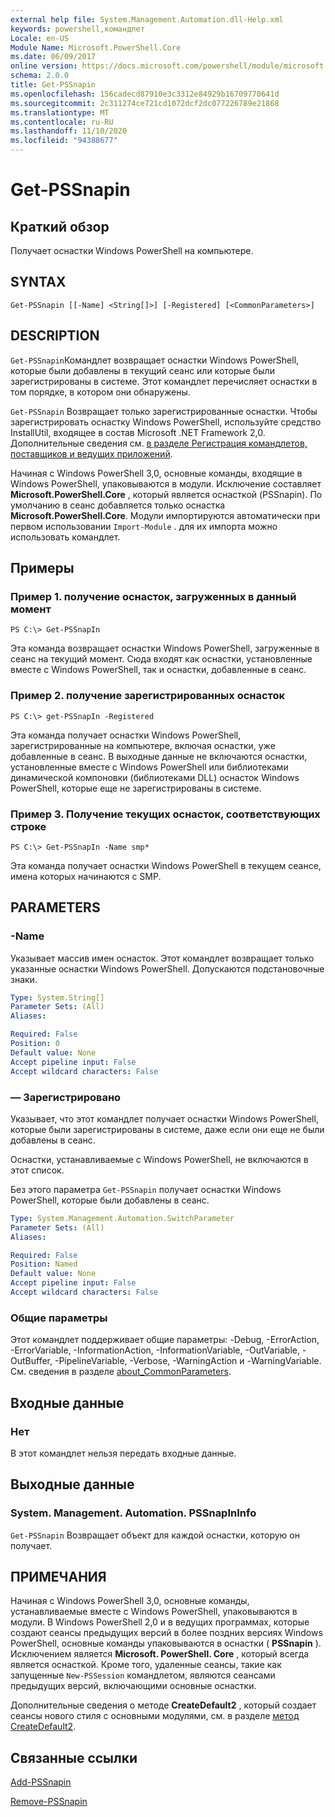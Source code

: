 ```yaml
---
external help file: System.Management.Automation.dll-Help.xml
keywords: powershell,командлет
Locale: en-US
Module Name: Microsoft.PowerShell.Core
ms.date: 06/09/2017
online version: https://docs.microsoft.com/powershell/module/microsoft.powershell.core/get-pssnapin?view=powershell-5.1&WT.mc_id=ps-gethelp
schema: 2.0.0
title: Get-PSSnapin
ms.openlocfilehash: 156cadecd87910e3c3312e84929b16709770641d
ms.sourcegitcommit: 2c311274ce721cd1072dcf2dc077226789e21868
ms.translationtype: MT
ms.contentlocale: ru-RU
ms.lasthandoff: 11/10/2020
ms.locfileid: "94388677"
---
```

# Get-PSSnapin

## Краткий обзор
Получает оснастки Windows PowerShell на компьютере.

## SYNTAX

```
Get-PSSnapin [[-Name] <String[]>] [-Registered] [<CommonParameters>]
```

## DESCRIPTION

`Get-PSSnapin`Командлет возвращает оснастки Windows PowerShell, которые были добавлены в текущий сеанс или которые были зарегистрированы в системе. Этот командлет перечисляет оснастки в том порядке, в котором они обнаружены.

`Get-PSSnapin` Возвращает только зарегистрированные оснастки. Чтобы зарегистрировать оснастку Windows PowerShell, используйте средство InstallUtil, входящее в состав Microsoft .NET Framework 2,0. Дополнительные сведения см. [в разделе Регистрация командлетов, поставщиков и ведущих приложений](/previous-versions//ms714644(v=vs.85)).

Начиная с Windows PowerShell 3,0, основные команды, входящие в Windows PowerShell, упаковываются в модули. Исключение составляет **Microsoft.PowerShell.Core** , который является оснасткой (PSSnapin).
По умолчанию в сеанс добавляется только оснастка **Microsoft.PowerShell.Core**. Модули импортируются автоматически при первом использовании `Import-Module` . для их импорта можно использовать командлет.

## Примеры

### Пример 1. получение оснасток, загруженных в данный момент

```
PS C:\> Get-PSSnapIn
```

Эта команда возвращает оснастки Windows PowerShell, загруженные в сеанс на текущий момент. Сюда входят как оснастки, установленные вместе с Windows PowerShell, так и оснастки, добавленные в сеанс.

### Пример 2. получение зарегистрированных оснасток

```
PS C:\> get-PSSnapIn -Registered
```

Эта команда получает оснастки Windows PowerShell, зарегистрированные на компьютере, включая оснастки, уже добавленные в сеанс. В выходные данные не включаются оснастки, установленные вместе с Windows PowerShell или библиотеками динамической компоновки (библиотеками DLL) оснасток Windows PowerShell, которые еще не зарегистрированы в системе.

### Пример 3. Получение текущих оснасток, соответствующих строке

```
PS C:\> Get-PSSnapIn -Name smp*
```

Эта команда получает оснастки Windows PowerShell в текущем сеансе, имена которых начинаются с SMP.

## PARAMETERS

### -Name

Указывает массив имен оснасток. Этот командлет возвращает только указанные оснастки Windows PowerShell. Допускаются подстановочные знаки.

```yaml
Type: System.String[]
Parameter Sets: (All)
Aliases:

Required: False
Position: 0
Default value: None
Accept pipeline input: False
Accept wildcard characters: False
```

### — Зарегистрировано

Указывает, что этот командлет получает оснастки Windows PowerShell, которые были зарегистрированы в системе, даже если они еще не были добавлены в сеанс.

Оснастки, устанавливаемые с Windows PowerShell, не включаются в этот список.

Без этого параметра `Get-PSSnapin` получает оснастки Windows PowerShell, которые были добавлены в сеанс.

```yaml
Type: System.Management.Automation.SwitchParameter
Parameter Sets: (All)
Aliases:

Required: False
Position: Named
Default value: None
Accept pipeline input: False
Accept wildcard characters: False
```

### Общие параметры

Этот командлет поддерживает общие параметры: -Debug, -ErrorAction, -ErrorVariable, -InformationAction, -InformationVariable, -OutVariable, -OutBuffer, -PipelineVariable, -Verbose, -WarningAction и -WarningVariable. См. сведения в разделе [about_CommonParameters](https://go.microsoft.com/fwlink/?LinkID=113216).

## Входные данные

### Нет
В этот командлет нельзя передать входные данные.

## Выходные данные

### System. Management. Automation. PSSnapInInfo

`Get-PSSnapin` Возвращает объект для каждой оснастки, которую он получает.

## ПРИМЕЧАНИЯ

Начиная с Windows PowerShell 3,0, основные команды, устанавливаемые вместе с Windows PowerShell, упаковываются в модули. В Windows PowerShell 2,0 и в ведущих программах, которые создают сеансы предыдущих версий в более поздних версиях Windows PowerShell, основные команды упаковываются в оснастки ( **PSSnapin** ). Исключением является **Microsoft. PowerShell. Core** , который всегда является оснасткой. Кроме того, удаленные сеансы, такие как запущенные `New-PSSession` командлетом, являются сеансами предыдущих версий, включающими основные оснастки.

 Дополнительные сведения о методе **CreateDefault2** , который создает сеансы нового стиля с основными модулями, см. в разделе [метод CreateDefault2](/dotnet/api/system.management.automation.runspaces.initialsessionstate.createdefault2#System_Management_Automation_Runspaces_InitialSessionState_CreateDefault2).

## Связанные ссылки

[Add-PSSnapin](Add-PSSnapin.md)

[Remove-PSSnapin](Remove-PSSnapin.md)
